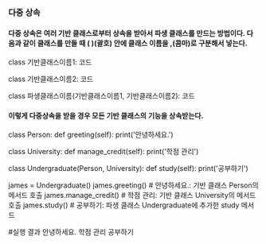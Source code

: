 ### 다중 상속

#### 다중 상속은 여러 기반 클래스로부터 상속을 받아서 파생 클래스를 만드는 방법이다. 다음과 같이 클래스를 만들 때 ( )(괄호) 안에 클래스 이름을 ,(콤마)로 구분해서 넣는다.


class 기반클래스이름1:
    코드

class 기반클래스이름2:
    코드

class 파생클래스이름(기반클래스이름1, 기반클래스이름2):
    코드

#### 이렇게 다중상속을 받을 경우 모든 기반 클래스의 기능을 상속받는다.

class Person:
  def greeting(self):
      print('안녕하세요.')

class University:
  def manage_credit(self):
      print('학점 관리')

class Undergraduate(Person, University):
  def study(self):
      print('공부하기')

james = Undergraduate()
james.greeting()      # 안녕하세요.: 기반 클래스 Person의 메서드 호출
james.manage_credit() # 학점 관리: 기반 클래스 University의 메서드 호출
james.study()         # 공부하기: 파생 클래스 Undergraduate에 추가한 study 메서드

#실행 결과
안녕하세요.
학점 관리
공부하기
